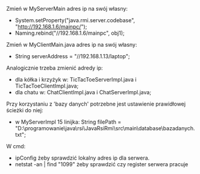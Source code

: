 Zmień w MyServerMain adres ip na swój własny: 
- System.setProperty("java.rmi.server.codebase", "http://192.168.1.6/mainpc/");
- Naming.rebind("//192.168.1.6/mainpc", obj1);

Zmień w MyClientMain.java adres ip na swój własny:
- String serverAddress = "//192.168.1.13/laptop";

Analogicznie trzeba zmienić adredy ip:
- dla kółka i krzyżyk w: TicTacToeServerImpl.java i TicTacToeClientImpl.java;
- dla chatu w: ChatClientImpl.java i ChatServerImpl.java;

Przy korzystaniu z 'bazy danych' potrzebne jest ustawienie prawidłowej ścieżki do niej:
- w MyServerImpl 15 linijka: String filePath = "D:\\programowanie\\java\\rsi\\JavaRsiRmi\\src\\main\\database\\bazadanych.txt";

W cmd:
- ipConfig żeby sprawdzić lokalny adres ip dla serwera.
- netstat -an | find "1099" żeby sprawdzić czy register serwera pracuje
